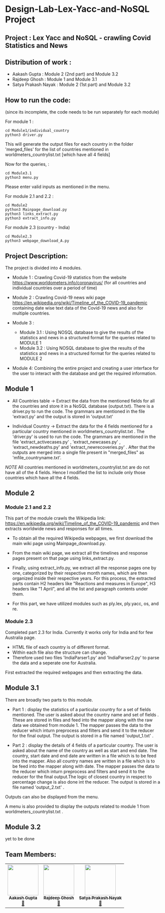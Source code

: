 # Design-Lab-Lex-Yacc-and-NoSQL Project 

## Project : Lex Yacc and NoSQL - crawling Covid Statistics and News


## Distribution of work : 

- Aakash Gupta : Module 2 (2nd part) and Module 3.2
- Rajdeep Ghosh : Module 1 and Module 3.1
- Satya Prakash Nayak : Module 2 (1st part) and Module 3.2


## How to run the code:
(since its incomplete, the code needs to be run separately for each module)


For module 1  : 

```
cd Module1/individual_country
python3 driver.py
```
This will generate the output files for each country in the folder 'merged_files' for the list of countries mentioned in worldmeters_countrylist.txt [which have all 4 fields]


Now for the queries, :
```
cd Module3.1
python3 menu.py
```

Please enter valid inputs as mentioned in the menu.

For module 2.1 and 2.2 : 

```
cd Module2
python3 Mainpage_download.py
python3 links_extract.py
python3 extract_info.py
```

For module 2.3 (country - India)

```
cd Module2.3
python3 webpage_download_A.py
```

## Project Description:

The project is divided into 4 modules. 
- Module 1 : Crawling Covid-19 statistics from the website https://www.worldometers.info/coronavirus/ (for all countries and individual countries over a period of time)

- Module 2 : Crawling Covid-19 news wiki page https://en.wikipedia.org/wiki/Timeline_of_the_COVID-19_pandemic containing date wise text data of the Covid-19 news and also for multiple countries.

- Module 3 : 
    - Module 3.1 : Using NOSQL database to give the results of the statistics and news in a structured format for the queries related to MODULE 1 
    - Module 3.2 : Using NOSQL database to give the results of the statistics and news in a structured format for the queries related to MODULE 2

- Module 4: Combining the entire project and creating a user interface for the user to interact with the database and get the required information.

## Module 1 

- All Countries table -> Extract the data from the mentioned fields for all the countries and store it in a NoSQL database (output.txt). There is a driver.py to run the code. The grammars are mentioned in the file 'extract.py' and the output is stored in 'output.txt'

- Individual Country  -> Extract the data for the 4 fields mentioned for a particular country mentioned in worldmeters_countrylist.txt . The 'driver.py' is used to run the code. The grammars are mentioned in the file 'extract_activecases.py' , 'extract_newcases.py' , 'extract_newdeaths.py' and 'extract_newrecoveries.py' . After that the outputs are merged into a single file present in "merged_files" as 'mfile_countryname.txt'.

*NOTE* All countries mentioned in worldmeters_countrylist.txt are do not have all of the 4 fields. Hence I modified the list to include only those countries which have all the 4 fields. 


## Module 2

### Module 2.1 and 2.2
This part of the module crawls the Wikipedia link: https://en.wikipedia.org/wiki/Timeline_of_the_COVID-19_pandemic and then extracts worldwide news and responses for all times.

- To obtain all the required Wikipedia webpages, we first download the main wiki page using Mainpage_download.py.

- From the main wiki page, we extract all the timelines and response pages present on that page using links_extract.py.

- Finally, using extract_info.py, we extract all the response pages one by one, categorized by their respective month names, which are then organized inside their respective years. For this process, the extracted parts contain H2 headers like "Reactions and measures in Europe", H3 headers like "1 April", and all the list and paragraph contents under them.

- For this part, we have utilized modules such as ply.lex, ply.yacc, os, and re.

### Module 2.3
Completed part 2.3 for India. Currently it works only for India and for few Australia page.
- HTML file of each country is of different format.
- Within each file also the structure can change.
- Therefore used two files 'IndiaParser1.py' and 'IndiaParser2.py' to parse the data and a seperate one for Australia.

First extracted the required webpages and then extracting the data. 

## Module 3.1 

There are broadly two parts to this module.
- Part 1 : display the statistics of a particular country for a set of fields mentioned. The user is asked about the country name and set of fields . These are stored in files and feed into the mapper along with the raw data we obtained from module 1. The mapper passes the data to the reducer which inturn preprocess and filters and send it to the reducer for the final output. The output is stored in a file named 'output_1.txt' . 

- Part 2 : display the details of 4 fields of a particular country. The user is asked about the name of the country as well as start and end date. The country, start date and end date are written in a file which is to be feed into the mapper. Also all country names are written in a file which is to be feed into the mapper along with date. The mapper passes the data to the reducer which inturn preprocess and filters and send it to the reducer for the final output.The logic of closest country in respect to percentage change is also done int the reducer. The output is stored in a file named 'output_2.txt' . 

Outputs can also be displayed from the menu. 

A menu is also provided to display the outputs related to module 1 from worldmeters_countrylist.txt .


## Module 3.2

yet to be done

## Team Members:

<table>
  <tr>
    <td align="center"><a href="https://www.linkedin.com/in/aakashg339/"><img src="https://avatars.githubusercontent.com/u/141503528?v=4" width="100px;" alt=""/><br /><sub><b>Aakash Gupta</b></sub></a><br /><a href="https://github.com/aakashg339/Design-Lab-Lex-Yacc-and-NoSQL-crawling-Covid-Statistics-and-News/commits/master/?author=aakashg339" title="Documentation">📖</a></td>
    <td align="center"><a href="https://www.linkedin.com/in/rajdeep-ghosh2000rg/"><img src="https://avatars.githubusercontent.com/u/58541505?v=4" width="100px;" alt=""/><br /><sub><b>Rajdeep Ghosh</b></sub></a><br /><a href="https://github.com/aakashg339/Design-Lab-Lex-Yacc-and-NoSQL-crawling-Covid-Statistics-and-News/commits/master/?author=Rajdeep-G" title="Documentation">📖</a></td>
    <td align="center"><a href="https://github.com/MELL0WED"><img src="https://avatars.githubusercontent.com/u/105032869?v=4" width="100px;" alt=""/><br /><sub><b>Satya Prakash Nayak</b></sub></a><br /><a href="https://github.com/aakashg339/Design-Lab-Lex-Yacc-and-NoSQL-crawling-Covid-Statistics-and-News/commits/master/?author=MELL0WED" title="Documentation">📖</a></td>
  </tr>
</table>

